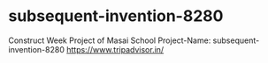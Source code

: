 # subsequent-invention-8280
Construct Week Project of Masai School  Project-Name: subsequent-invention-8280   https://www.tripadvisor.in/
